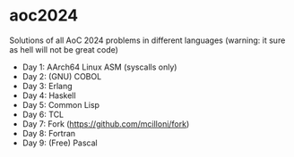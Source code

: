 # aoc2024
Solutions of all AoC 2024 problems in different languages (warning: it sure as hell will not be great code)

- Day 1: AArch64 Linux ASM (syscalls only)
- Day 2: (GNU) COBOL
- Day 3: Erlang
- Day 4: Haskell
- Day 5: Common Lisp
- Day 6: TCL
- Day 7: Fork (https://github.com/mcilloni/fork)
- Day 8: Fortran
- Day 9: (Free) Pascal

